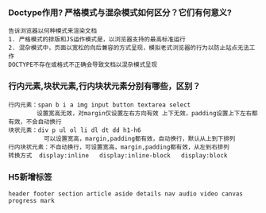 ### Doctype作用? 严格模式与混杂模式如何区分？它们有何意义?
    告诉浏览器以何种模式来渲染文档 
    1. 严格模式的排版和JS运作模式是，以浏览器支持的最高标准运行
    2. 混杂模式中，页面以宽松的向后兼容的方式呈现，模拟老式浏览器的行为以防止站点无法工作
    DOCTYPE不存在或格式不正确会导致文档以混杂模式呈现
### 行内元素,块状元素,行内块状元素分别有哪些，区别？
    行内元素：span b i a img input button textarea select
            设置宽高无效，对margin仅设置左右方向有效 上下无效，padding设置上下左右都有效，不会自动换行
    块状元素：div p ul ol li dl dt dd h1-h6
              可以设置宽高，margin,padding都有效，自动换行，默认从上到下排列
    行内块状元素：不自动换行，可设置宽高，margin,padding都有效，从左到右排列
    转换方式  display:inline   display:inline-block   display:block
### H5新增标签
    header footer section article aside details nav audio video canvas progress mark